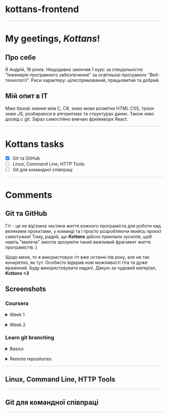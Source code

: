 # kottans-frontend
<hr style="background-color: lightgrey">

# My geetings, <i>Kottans</i>! 

## Про себе

<p>
    Я Андрій, 18 років. Нещодавно закінчив 1 курс за спеціальністю "Інженерія програмного забезпечення" за освітньою
    програмою "Веб-технології". Риси характеру: цілеспрямований, працьовитий та добрий. 
</p>

## Мій опит в IT

<p>
    Маю базові знання мов C, C#, знаю мови розмітки HTML CSS, трохи знаю JS, розбираюся в алгоритмах та структурах
    даних. Також маю досвід с git. Зараз самостійно вивчаю фреймворк React.
</p>

<hr style="background-color: lightgrey">

# Kottans tasks
- [X] Git та GitHub
- [ ] Linux, Command Line, HTTP Tools
- [ ] Git для командної співпраці

<hr style="background-color: lightgrey">

<h1>Comments</h1>

## Git та GitHub  

<p>
    Гіт - це не від'ємна частина життя кожного програміста для роботи над великими проєктами, у команді та і просто
    розробляючи якийсь проєкт самотужки! Тому, радий, що <strong><i>Kottans</i></strong> дійсно приклали зусилля, щоб 
    навіть "малеча" змогла зрозуміти такий важливий фрагмент життя програмістів :)
</p> 

<p>
    Щодо мене, то я використовую гіт вже останні пів року, але не так конкретно, як тут. Особисто відкрив нові
    можливості гіта та дуже вражений. Буду використовувати надалі. Дякую за чудовий матеріал, 
    <strong><i>Kottans <3</i></strong> 
</p>

## Screenshots

### Coursera

<details style="padding-bottom: 15px">
    <summary>Week 1</summary>
    <img src="./task_git_intro/coursera/coursera_week_1.png" alt="Coursera: Week 1." title="Week 1">
</details>
<details>
        <summary>Week 2</summary>
        <img src="./task_git_intro/coursera/coursera_week_2.png" alt="Coursera: Week 2." title="Week 2">
</details>

### Learn git branching

<details style="padding-bottom: 15px">
    <summary>Basics</summary>
    <img src="./task_git_intro/learngitbranching/basics.png" alt="Learn git branching: Basics." title="Basics">
</details>
<details>
        <summary>Remote repositories</summary>
        <img src="./task_git_intro/learngitbranching/remote_repositories.png" alt="Learn git branching: Remote
        repositories." title="Remote repositories">
</details>

<hr style="background-color: lightgrey">

## Linux, Command Line, HTTP Tools

<hr style="background-color: lightgrey">

## Git для командної співпраці

<hr style="background-color: lightgrey">
